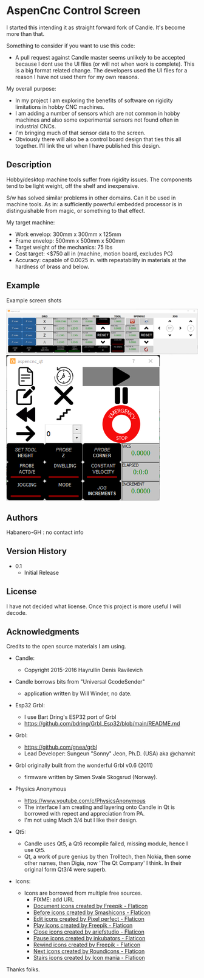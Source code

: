 # AspenCnc Control Screen

I started this intending it as straight forward fork of Candle.
It's become more than that. 

Something to consider if you want to use this code:

  * A pull request against Candle master seems unlikely to be accepted because 
    I dont use the UI files (or will not when work is complete). This is a big
    format related change. The developers used the UI files for a reason I have
    not used them for my own reasons.

My overall purpose: 
  * In my project I am exploring the benefits of software on rigidity 
    limitations in hobby CNC machines. 
  * I am adding a number of sensors which are not common in hobby machines 
    and also some experimental sensors not found often in industrial CNCs. 
  * I'm bringing much of that sensor data to the screen.
  * Obviously there will also be a control board design that ties this all 
    together. I'll link the url when I have published this design.

## Description

Hobby/desktop machine tools suffer from rigidity issues. The components
tend to be light weight, off the shelf and inexpensive.

S/w has solved similar problems in other domains. Can it be used in machine
tools. As in: a sufficiently powerful embedded processor is in distinguishable 
from magic, or something to that effect.

My target machine:
  * Work envelop: 300mm x 300mm x 125mm
  * Frame envelop: 500mm x 500mm x 500mm
  * Target weight of the mechanics:  75 lbs
  * Cost target: <$750 all in (machine, motion board, excludes PC)
  * Accuracy: capable of 0.0025 in. with repeatability in materials at the 
    hardness of brass and below.

## Example

Example screen shots

![Main panel](./screenshots/dro_feed_jog.png?raw=true "Main panel")
![Middle controls](./screenshots/middle_controls.png?raw=true "Middle controls")
 
## Authors

Habanero-GH : no contact info

## Version History

* 0.1
    * Initial Release

## License

I have not decided what license. Once this project is more useful I will
decode.

## Acknowledgments
  Credits to the open source materials I am using. 

  * Candle:
      * Copyright 2015-2016 Hayrullin Denis Ravilevich
   
  * Candle borrows bits from "Universal GcodeSender" 
      * application written by Will Winder, no date.
  
  * Esp32 Grbl:
      * I use Bart Dring's ESP32 port of Grbl
      * https://github.com/bdring/Grbl_Esp32/blob/main/README.md
  
  * Grbl:
      * https://github.com/gnea/grbl
      * Lead Developer: Sungeun "Sonny" Jeon, Ph.D. (USA) aka @chamnit
  
  * Grbl originally built from the wonderful Grbl v0.6 (2011) 
      * firmware written by Simen Svale Skogsrud (Norway).
  
  * Physics Anonymous
      * https://www.youtube.com/c/PhysicsAnonymous
      * The interface I am creating and layering onto Candle in Qt is borrowed 
      with repect and appreciation from PA.
      * I'm not using Mach 3/4 but I like their design.

  * Qt5:
      * Candle uses Qt5, a Qt6 recompile failed, missing module, hence I use Qt5.
      * Qt, a work of pure genius by then Trolltech, then Nokia, then some other
      names, then Digia, now 'The Qt Company' I think. In their original form
      Qt3/4 were superb. 

  * Icons:
      * Icons are borrowed from multiple free sources.
        * <Oxygen> FIXME: add URL
        * <a href="https://www.flaticon.com/free-icons/document" title="document icons"> Document icons created by Freepik - Flaticon</a>
        * <a href="https://www.flaticon.com/free-icons/before" title="before icons"> Before icons created by Smashicons - Flaticon</a> 
        * <a href="https://www.flaticon.com/free-icons/edit" title="edit icons"> Edit icons created by Pixel perfect - Flaticon</a>
        * <a href="https://www.flaticon.com/free-icons/play" title="play icons"> Play icons created by Freepik - Flaticon</a>
        * <a href="https://www.flaticon.com/free-icons/close" title="close icons">Close icons created by ariefstudio - Flaticon</a>
        * <a href="https://www.flaticon.com/free-icons/pause" title="pause icons">Pause icons created by inkubators - Flaticon</a>
        * <a href="https://www.flaticon.com/free-icons/rewind" title="rewind icons">Rewind icons created by Freepik - Flaticon</a>
        * <a href="https://www.flaticon.com/free-icons/next" title="next icons">Next icons created by Roundicons - Flaticon</a>
        * <a href="https://www.flaticon.com/free-icons/stairs" title="stairs icons">Stairs icons created by Icon mania - Flaticon</a>

  Thanks folks.

